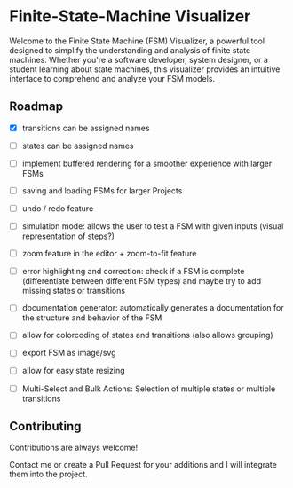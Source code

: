 
# Finite-State-Machine Visualizer

Welcome to the Finite State Machine (FSM) Visualizer, a powerful tool designed to simplify the understanding and analysis of finite state machines. Whether you're a software developer, system designer, or a student learning about state machines, this visualizer provides an intuitive interface to comprehend and analyze your FSM models.



## Roadmap

- [X] transitions can be assigned names

- [ ] states can be assigned names

- [ ] implement buffered rendering for a smoother experience with larger FSMs

- [ ] saving and loading FSMs for larger Projects

- [ ] undo / redo feature

- [ ] simulation mode: allows the user to test a FSM with given inputs (visual representation of steps?)

- [ ] zoom feature in the editor + zoom-to-fit feature

- [ ] error highlighting and correction: check if a FSM is complete (differentiate between different FSM types) and maybe try to add missing states or transitions

- [ ] documentation generator: automatically generates a documentation for the structure and behavior of the FSM

- [ ] allow for colorcoding of states and transitions (also allows grouping)

- [ ] export FSM as image/svg

- [ ] allow for easy state resizing

- [ ] Multi-Select and Bulk Actions: Selection of multiple states or multiple transitions

## Contributing

Contributions are always welcome!

Contact me or create a Pull Request for your additions
and I will integrate them into the project.

